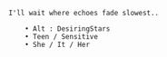
        I'll wait where echoes fade slowest.. 

            • Alt : DesiringStars
            • Teen / Sensitive
            • She / It / Her